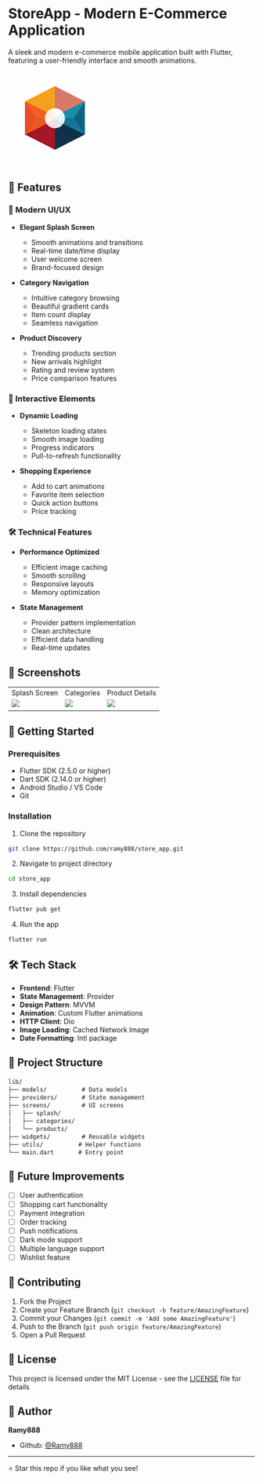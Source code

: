 # StoreApp - Modern E-Commerce Application

A sleek and modern e-commerce mobile application built with Flutter, featuring a user-friendly interface and smooth animations.

![App Banner](assets/images/logo.png)

## 🌟 Features

### 🎨 Modern UI/UX
- **Elegant Splash Screen**
  - Smooth animations and transitions
  - Real-time date/time display
  - User welcome screen
  - Brand-focused design

- **Category Navigation**
  - Intuitive category browsing
  - Beautiful gradient cards
  - Item count display
  - Seamless navigation

- **Product Discovery**
  - Trending products section
  - New arrivals highlight
  - Rating and review system
  - Price comparison features

### 💫 Interactive Elements
- **Dynamic Loading**
  - Skeleton loading states
  - Smooth image loading
  - Progress indicators
  - Pull-to-refresh functionality

- **Shopping Experience**
  - Add to cart animations
  - Favorite item selection
  - Quick action buttons
  - Price tracking

### 🛠 Technical Features
- **Performance Optimized**
  - Efficient image caching
  - Smooth scrolling
  - Responsive layouts
  - Memory optimization

- **State Management**
  - Provider pattern implementation
  - Clean architecture
  - Efficient data handling
  - Real-time updates

## 📱 Screenshots

<table>
  <tr>
    <td>Splash Screen</td>
    <td>Categories</td>
    <td>Product Details</td>
  </tr>
  <tr>
    <td><img src="screenshots/splash.png" width="200"/></td>
    <td><img src="screenshots/categories.png" width="200"/></td>
    <td><img src="screenshots/product_details.png" width="200"/></td>
  </tr>
</table>

## 🚀 Getting Started

### Prerequisites
- Flutter SDK (2.5.0 or higher)
- Dart SDK (2.14.0 or higher)
- Android Studio / VS Code
- Git

### Installation

1. Clone the repository
```bash
git clone https://github.com/ramy888/store_app.git
```

2. Navigate to project directory
```bash
cd store_app
```

3. Install dependencies
```bash
flutter pub get
```

4. Run the app
```bash
flutter run
```

## 🛠 Tech Stack

- **Frontend**: Flutter
- **State Management**: Provider
- **Design Pattern**: MVVM
- **Animation**: Custom Flutter animations
- **HTTP Client**: Dio
- **Image Loading**: Cached Network Image
- **Date Formatting**: Intl package

## 📂 Project Structure

```
lib/
├── models/          # Data models
├── providers/       # State management
├── screens/         # UI screens
│   ├── splash/
│   ├── categories/
│   └── products/
├── widgets/         # Reusable widgets
├── utils/          # Helper functions
└── main.dart       # Entry point
```

## 🎯 Future Improvements

- [ ] User authentication
- [ ] Shopping cart functionality
- [ ] Payment integration
- [ ] Order tracking
- [ ] Push notifications
- [ ] Dark mode support
- [ ] Multiple language support
- [ ] Wishlist feature

## 🤝 Contributing

1. Fork the Project
2. Create your Feature Branch (`git checkout -b feature/AmazingFeature`)
3. Commit your Changes (`git commit -m 'Add some AmazingFeature'`)
4. Push to the Branch (`git push origin feature/AmazingFeature`)
5. Open a Pull Request

## 📄 License

This project is licensed under the MIT License - see the [LICENSE](LICENSE) file for details

## 👤 Author

**Ramy888**

- Github: [@Ramy888](https://github.com/Ramy888)

---
⭐️ Star this repo if you like what you see!

